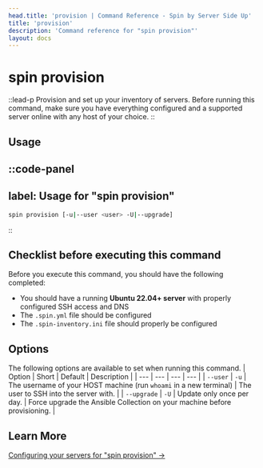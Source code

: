 ```yaml
---
head.title: 'provision | Command Reference - Spin by Server Side Up'
title: 'provision'
description: 'Command reference for "spin provision"'
layout: docs
---
```

# spin provision
::lead-p
Provision and set up your inventory of servers. Before running this command, make sure you have everything configured and a supported server online with any host of your choice.
::

## Usage
::code-panel
---
label: Usage for "spin provision"
---
```bash
spin provision [-u|--user <user> -U|--upgrade]
```
::

## Checklist before executing this command
Before you execute this command, you should have the following completed:

- You should have a running **Ubuntu 22.04+ server** with properly configured SSH access and DNS
- The `.spin.yml` file should be configured 
- The `.spin-inventory.ini` file should properly be configured

## Options
The following options are available to set when running this command.
| Option | Short | Default | Description |
| --- | --- | --- | --- |
| `--user` | `-u` | The username of your HOST machine (run `whoami` in a new terminal) | The user to SSH into the server with. |
| `--upgrade` | `-U` | Update only once per day. | Force upgrade the Ansible Collection on your machine before provisioning. |

## Learn More
[Configuring your servers for "spin provision" →](/docs/guide/preparing-your-servers-for-spin)